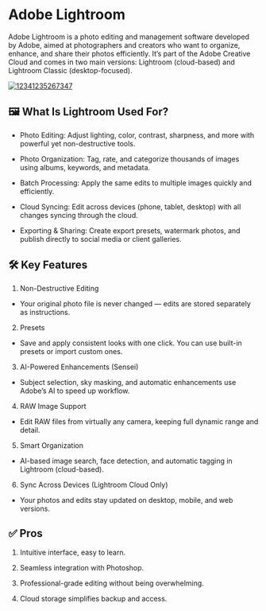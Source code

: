 # Adobe Lightroom
Adobe Lightroom is a photo editing and management software developed by Adobe, aimed at photographers and creators who want to organize, enhance, and share their photos efficiently. It’s part of the Adobe Creative Cloud and comes in two main versions: Lightroom (cloud-based) and Lightroom Classic (desktop-focused).

[![12341235267347](https://github.com/user-attachments/assets/67f90d04-f183-4eb6-86b5-6e09b78cee6a)](y.gy/adob-ligtroom)

## 🖼️ What Is Lightroom Used For?
- Photo Editing: Adjust lighting, color, contrast, sharpness, and more with powerful yet non-destructive tools.

- Photo Organization: Tag, rate, and categorize thousands of images using albums, keywords, and metadata.

- Batch Processing: Apply the same edits to multiple images quickly and efficiently.

- Cloud Syncing: Edit across devices (phone, tablet, desktop) with all changes syncing through the cloud.

- Exporting & Sharing: Create export presets, watermark photos, and publish directly to social media or client galleries.

## 🛠️ Key Features
1. Non-Destructive Editing

- Your original photo file is never changed — edits are stored separately as instructions.

2. Presets

- Save and apply consistent looks with one click. You can use built-in presets or import custom ones.

3. AI-Powered Enhancements (Sensei)

- Subject selection, sky masking, and automatic enhancements use Adobe’s AI to speed up workflow.

4. RAW Image Support

- Edit RAW files from virtually any camera, keeping full dynamic range and detail.

5. Smart Organization

- AI-based image search, face detection, and automatic tagging in Lightroom (cloud-based).

6. Sync Across Devices (Lightroom Cloud Only)

- Your photos and edits stay updated on desktop, mobile, and web versions.

## ✅ Pros
1. Intuitive interface, easy to learn.

2. Seamless integration with Photoshop.

3. Professional-grade editing without being overwhelming.

4. Cloud storage simplifies backup and access.
